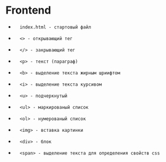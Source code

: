 # Frontend
*       index.html - стартовый файл
*       <> - открывающий тег
*       </> - закрывающий тег
*       <p> - текст (параграф)
*       <b> - выделение текста жирным шриифтом
*       <i> - выделение текста курсивом
*       <u> - подчеркнутый
*       <ul> - маркированый список
*       <ol> - нумерованый список
*       <img> - вставка картинки
*       <div> - блок
*       <span> - выделение текста для определения свойств css

